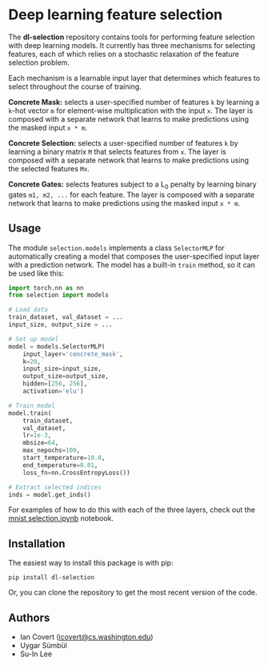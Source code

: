 # Deep learning feature selection

The **dl-selection** repository contains tools for performing feature selection with deep learning models. It currently has three mechanisms for selecting features, each of which relies on a stochastic relaxation of the feature selection problem.

Each mechanism is a learnable input layer that determines which features to select throughout the course of training.

<!--**Concrete Mask:** selects a user-specified number of features <img src="https://render.githubusercontent.com/render/math?math=k"> by learning a <img src="https://render.githubusercontent.com/render/math?math=k">-hot vector <img src="https://render.githubusercontent.com/render/math?math=m"> for element-wise multiplication with the input <img src="https://render.githubusercontent.com/render/math?math=x">. The layer is composed with a separate network that learns to make predictions using the masked input <img src="https://render.githubusercontent.com/render/math?math=x \odot m">.

**Concrete Selection:** selects a user-specified number of features <img src="https://render.githubusercontent.com/render/math?math=k"> by learning a binary matrix <img src="https://render.githubusercontent.com/render/math?math=M"> that selects features from <img src="https://render.githubusercontent.com/render/math?math=x">. The layer is composed with a separate network that learns to make predictions using the selected features <img src="https://render.githubusercontent.com/render/math?math=Mx">.

**Concrete Gates:** selects features subject to a L<sub>0</sub> penalty by learning binary gates <img src="https://render.githubusercontent.com/render/math?math=m_1, m_2, \ldots&mode=inline"> for each feature. The layer is composed with a separate network that learns to make predictions using the masked input <img src="https://render.githubusercontent.com/render/math?math=x \odot m">.-->

**Concrete Mask:** selects a user-specified number of features `k` by learning a `k`-hot vector `m` for element-wise multiplication with the input `x`. The layer is composed with a separate network that learns to make predictions using the masked input `x * m`.

**Concrete Selection:** selects a user-specified number of features `k` by learning a binary matrix `M` that selects features from `x`. The layer is composed with a separate network that learns to make predictions using the selected features `Mx`.

**Concrete Gates:** selects features subject to a L<sub>0</sub> penalty by learning binary gates `m1, m2, ...` for each feature. The layer is composed with a separate network that learns to make predictions using the masked input `x * m`.

## Usage

The module `selection.models` implements a class `SelectorMLP` for automatically creating a model that composes the user-specified input layer with a prediction network. The model has a built-in `train` method, so it can be used like this:

```python
import torch.nn as nn
from selection import models

# Load data
train_dataset, val_dataset = ...
input_size, output_size = ...

# Set up model
model = models.SelectorMLP(
    input_layer='concrete_mask',
    k=20,
    input_size=input_size,
    output_size=output_size,
    hidden=[256, 256],
    activation='elu')

# Train model
model.train(
    train_dataset,
    val_dataset,
    lr=1e-3,
    mbsize=64,
    max_nepochs=100,
    start_temperature=10.0,
    end_temperature=0.01,
    loss_fn=nn.CrossEntropyLoss())

# Extract selected indices
inds = model.get_inds()
```

For examples of how to do this with each of the three layers, check out the [mnist selection.ipynb](https://github.com/icc2115/dl-selection/blob/master/mnist%20selection.ipynb) notebook.

## Installation

The easiest way to install this package is with pip:

```
pip install dl-selection
```

Or, you can clone the repository to get the most recent version of the code.

## Authors

- Ian Covert (<icovert@cs.washington.edu>)
- Uygar S&uuml;mb&uuml;l
- Su-In Lee

